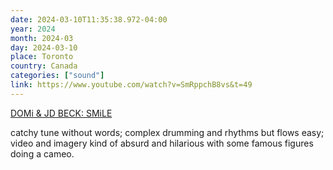 ```yaml
---
date: 2024-03-10T11:35:38.972-04:00
year: 2024
month: 2024-03
day: 2024-03-10
place: Toronto
country: Canada
categories: ["sound"]
link: https://www.youtube.com/watch?v=SmRppchB8vs&t=49
---
```

[DOMi & JD BECK: SMiLE](https://www.youtube.com/watch?v=SmRppchB8vs&t=49)

catchy tune without words; complex drumming and rhythms but flows easy; video and imagery kind of absurd and hilarious with some famous figures doing a cameo.
